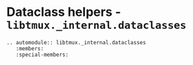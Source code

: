 # Dataclass helpers - `libtmux._internal.dataclasses`

```{eval-rst}
.. automodule:: libtmux._internal.dataclasses
   :members:
   :special-members:

```
